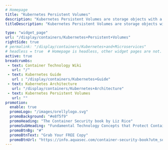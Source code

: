 ```yaml
---
# Homepage
title: "Kubernetes Persistent Volumes"
description: "Kubernetes Persistent Volumes are storage objects with a lifecycle independent of the pod that uses them. They store data in clusters and can be customized for specific uses, with either dynamic or administrator provisioning. This page gathers resources about persistent volumes and how you can create and configure a persistent volume claim (PVC) to add persistent storage in Kubernetes."
titleDescription: "Kubernetes Persistent Volumes are storage objects with a lifecycle independent of the pod that uses them. They store data in <a href='/display/containers/Kubernetes+Cluster'>clusters</a> and can be customized for specific uses, with either dynamic or administrator provisioning. This page gathers resources about persistent volumes and how you can create and configure a persistent volume claim (PVC) to add persistent storage in Kubernetes." 

type: "widget_page"
url: "/display/containers/Kubernetes+Persistent+Volumes" 
rightSide: true 
# permalink: "/display/containers/Kubernetes+and+Microservices"
# headless = true  # Homepage is headless, other widget pages are not.
active: true
breadcrumbs:
 - text: Container Technology Wiki
   url: "/"
 - text: Kubernetes Guide
   url : "/display/containers/Kubernetes+Guide"
 - text: Kubernetes Architecture
   url: "/display/containers/Kubernetes+Architecture"
 - text: Kubernetes Persistent Volumes
   url: ""
promotion:
  enable: true
  promoLogo: "/images/orellylogo.svg"
  promoBackground: "#e8f5f9"
  promoHeading: "The Container Security book by Liz Rice"
  promoSubHeading: "Fundamental Technology Concepts that Protect Containerized Applications"
  promoBtnBg: "#"
  promoBtnText: "Grab Your FREE Copy"
  promoBtnUrl: "https://info.aquasec.com/container-security-book?utm_source=wiki"
---
```



